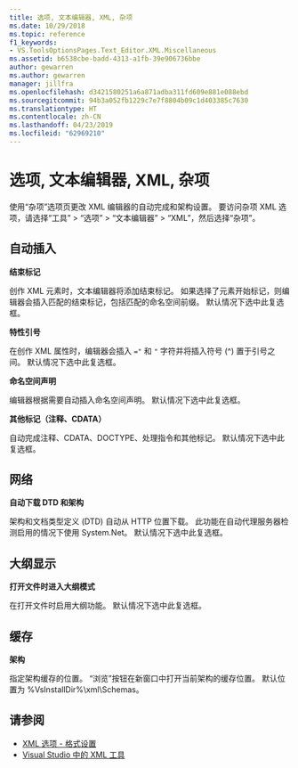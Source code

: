 ```yaml
---
title: 选项, 文本编辑器, XML, 杂项
ms.date: 10/29/2018
ms.topic: reference
f1_keywords:
- VS.ToolsOptionsPages.Text_Editor.XML.Miscellaneous
ms.assetid: b6538cbe-badd-4313-a1fb-39e906736bbe
author: gewarren
ms.author: gewarren
manager: jillfra
ms.openlocfilehash: d3421580251a6a871adba311fd609e881e088ebd
ms.sourcegitcommit: 94b3a052fb1229c7e7f8804b09c1d403385c7630
ms.translationtype: HT
ms.contentlocale: zh-CN
ms.lasthandoff: 04/23/2019
ms.locfileid: "62969210"
---
```

# <a name="options-text-editor-xml-miscellaneous"></a>选项, 文本编辑器, XML, 杂项

使用“杂项”选项页更改 XML 编辑器的自动完成和架构设置。 要访问杂项 XML 选项，请选择“工具” > “选项” > “文本编辑器” > “XML”，然后选择“杂项”。

## <a name="auto-insert"></a>自动插入

**结束标记**

创作 XML 元素时，文本编辑器将添加结束标记。 如果选择了元素开始标记，则编辑器会插入匹配的结束标记，包括匹配的命名空间前缀。 默认情况下选中此复选框。

**特性引号**

在创作 XML 属性时，编辑器会插入 `="` 和 `"` 字符并将插入符号 (^) 置于引号之间。 默认情况下选中此复选框。

**命名空间声明**

编辑器根据需要自动插入命名空间声明。 默认情况下选中此复选框。

**其他标记（注释、CDATA）**

自动完成注释、CDATA、DOCTYPE、处理指令和其他标记。 默认情况下选中此复选框。

## <a name="network"></a>网络

**自动下载 DTD 和架构**

架构和文档类型定义 (DTD) 自动从 HTTP 位置下载。 此功能在自动代理服务器检测启用的情况下使用 System.Net。 默认情况下选中此复选框。

## <a name="outlining"></a>大纲显示

**打开文件时进入大纲模式**

在打开文件时启用大纲功能。 默认情况下选中此复选框。

## <a name="caching"></a>缓存

**架构**

指定架构缓存的位置。 “浏览”按钮在新窗口中打开当前架构的缓存位置。 默认位置为 %VsInstallDir%\xml\Schemas。

## <a name="see-also"></a>请参阅

- [XML 选项 - 格式设置](options-text-editor-xml-formatting.md)
- [Visual Studio 中的 XML 工具](../../xml-tools/xml-tools-in-visual-studio.md)